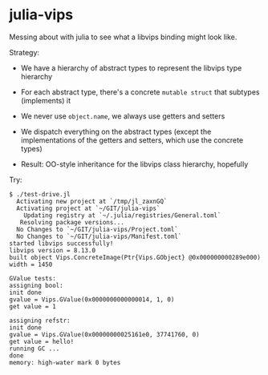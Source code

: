 # julia-vips

Messing about with julia to see what a libvips binding might look like.

Strategy:

- We have a hierarchy of abstract types to represent the libvips type 
  hierarchy

- For each abstract type, there's a concrete `mutable struct` that subtypes
  (implements) it

- We never use `object.name`, we always use getters and setters

- We dispatch everything on the abstract types (except the implementations of
  the getters and setters, which use the concrete types)

- Result: OO-style inheritance for the libvips class hierarchy, hopefully

Try:

```
$ ./test-drive.jl
  Activating new project at `/tmp/jl_zaxnGQ`
  Activating project at `~/GIT/julia-vips`
    Updating registry at `~/.julia/registries/General.toml`
   Resolving package versions...
  No Changes to `~/GIT/julia-vips/Project.toml`
  No Changes to `~/GIT/julia-vips/Manifest.toml`
started libvips successfully!
libvips version = 8.13.0
built object Vips.ConcreteImage(Ptr{Vips.GObject} @0x000000000289e000)
width = 1450

GValue tests:
assigning bool:
init done
gvalue = Vips.GValue(0x0000000000000014, 1, 0)
get value = 1

assigning refstr:
init done
gvalue = Vips.GValue(0x00000000025161e0, 37741760, 0)
get value = hello!
running GC ...
done
memory: high-water mark 0 bytes
```
